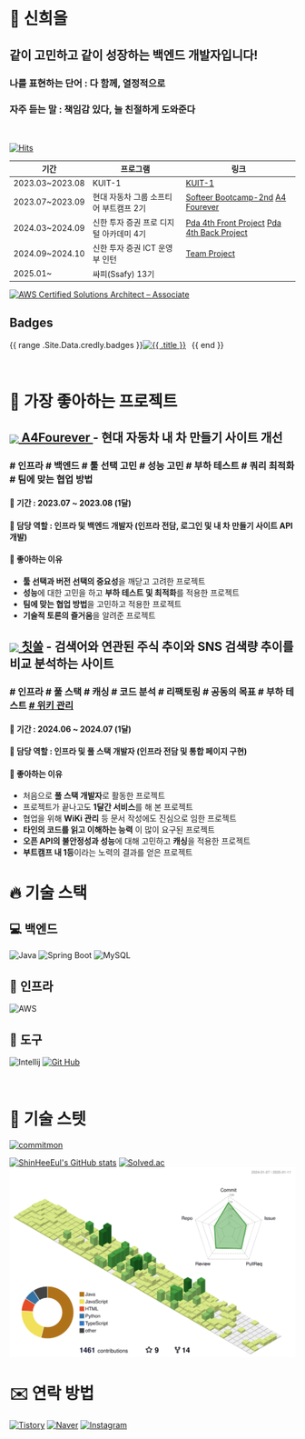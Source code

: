 # 🌱 신희을
## 같이 고민하고 같이 성장하는 백엔드 개발자입니다!

### 나를 표현하는 단어 : 다 함께, 열정적으로 
### 자주 듣는 말 : 책임감 있다, 늘 친절하게 도와준다
<br>

[![Hits](https://hits.seeyoufarm.com/api/count/incr/badge.svg?url=https%3A%2F%2Fgithub.com%2FShinheeEul%2F&count_bg=%2379C83D&title_bg=%23555555&icon=github.svg&icon_color=%23E7E7E7&title=GitHub&edge_flat=true)](https://hits.seeyoufarm.com)


| 기간             | 프로그램                            | 링크                                      |
|------------------|-------------------------------------|-------------------------------------------|
| 2023.03~2023.08  | KUIT-1                              | [KUIT-1](https://github.com/KUIT-1)      |
| 2023.07~2023.09  | 현대 자동차 그룹 소프티어 부트캠프 2기 | [Softeer Bootcamp-2nd](https://github.com/softeerbootcamp-2nd) [A4 Fourever](https://github.com/ShinHeeEul/A4-FourEver)|
| 2024.03~2024.09 | 신한 투자 증권 프로 디지털 아카데미 4기    | [Pda 4th Front Project](https://github.com/CheatSOL) [Pda 4th Back Project](https://github.com/StockmonGo)|
| 2024.09~2024.10 | 신한 투자 증권 ICT 운영부 인턴 | [Team Project](https://github.com/Zoozoo-Club) |
| 2025.01~ | 싸피(Ssafy) 13기 |
<!--START_SECTION:badges-->
[![AWS Certified Solutions Architect – Associate](https://images.credly.com/size/32x32/images/0e284c3f-5164-4b21-8660-0d84737941bc/image.png)](http://www.credly.com/badges/99ac06f0-d5b6-4f19-9b71-40a4ca3d43a3 "AWS Certified Solutions Architect – Associate")
<!--END_SECTION:badges-->
<div class="border-top color-border-secondary pt-3 mt-3 clearfix hide-sm hide-md">
  <h2 class="mb-2 h4">Badges</h2>
  <div style="display:flex;justify-content:flex-start;flex-wrap:wrap;margin-bottom:3px;">
    {{ range .Site.Data.credly.badges }}
    <a style="margin: 0 10px 10px 0;" href="{{ .href }}" data-badge-title="{{ .title }}">
      <img alt="{{ .title }}" width="32" height="32" src="{{ .img }}" class="avatar">
    </a>
    {{ end }}
  </div>
</div>
<br>

# 🥇 가장 좋아하는 프로젝트

## <a href="https://github.com/ShinHeeEul/A4-FourEver"><img src="https://github.com/ShinHeeEul/ShinHeeEul/assets/83682424/5d740599-2f52-4c72-96dc-aef41e83c16f" style="width: 40px; vertical-align: middle;">   A4Fourever  </a>  - 현대 자동차 내 차 만들기 사이트 개선

<div>
    <h3> # 인프라 # 백엔드 # 툴 선택 고민 # 성능 고민 # 부하 테스트 # 쿼리 최적화 # 팀에 맞는 협업 방법 </h3>
</div>

#### 📆 기간 : 2023.07 ~ 2023.08 (1달)
#### 🤵 담당 역할 : 인프라 및 백엔드 개발자 (인프라 전담, 로그인 및 내 차 만들기 사이트 API 개발)

#### 🚀 좋아하는 이유
  - **툴 선택과 버전 선택의 중요성**을 깨닫고 고려한 프로젝트
  - **성능**에 대한 고민을 하고 **부하 테스트 및 최적화**를 적용한 프로젝트
  - **팀에 맞는 협업 방법**을 고민하고 적용한 프로젝트
  - **기술적 토론의 즐거움**을 알려준 프로젝트

## <a href="https://github.com/CheatSOL"><img src="https://github.com/ShinHeeEul/ShinHeeEul/assets/83682424/c2c60ff7-0a0c-4fb7-b685-850232be5c3f" style="width: 40px; vertical-align: middle;">   칫쏠</a> - 검색어와 연관된 주식 추이와 SNS 검색량 추이를 비교 분석하는 사이트

<div>
    <h3># 인프라 # 풀 스택 # 캐싱 # 코드 분석 # 리팩토링 # 공동의 목표 # 부하 테스트 <a href="https://github.com/CheatSOL/.github/wiki"> # 위키 관리 </a> </h3>
</div>


#### 📆 기간 : 2024.06 ~ 2024.07 (1달)
#### 🤵 담당 역할 : 인프라 및 풀 스택 개발자 (인프라 전담 및 통합 페이지 구현)
#### 🚀 좋아하는 이유
  - 처음으로 **풀 스택 개발자**로 활동한 프로젝트
  - 프로젝트가 끝나고도 **1달간 서비스**를 해 본 프로젝트
  - 협업을 위해 **WiKi 관리** 등 문서 작성에도 진심으로 임한 프로젝트
  - **타인의 코드를 읽고 이해하는 능력** 이 많이 요구된 프로젝트
  - **오픈 API의 불안정성과 성능**에 대해 고민하고 **캐싱**을 적용한 프로젝트
  - **부트캠프 내 1등**이라는 노력의 결과를 얻은 프로젝트


# 🔥 기술 스택

## 💻 백엔드
![Java](https://img.shields.io/badge/JAVA-007396.svg?&style=for-the-badge&logo=coffeescript&logoColor=white)
![Spring Boot](https://img.shields.io/badge/Spring_Boot-6DB33F.svg?&style=for-the-badge&logo=springboot&logoColor=white)
![MySQL](https://img.shields.io/badge/MySQL-4479A1.svg?&style=for-the-badge&logo=MySQL&logoColor=white)

## 🔣 인프라
![AWS](https://img.shields.io/badge/amazon_web_services-232F3E?style=for-the-badge&logo=amazonwebservices&logoColor=white)

## 🧰 도구
![Intellij](https://img.shields.io/badge/Intellij-000000.svg?&style=for-the-badge&logo=IntelliJ%20IDEA&logoColor=white)
[![Git Hub](https://img.shields.io/badge/GitHub-181717.svg?&style=for-the-badge&logo=github&logoColor=white&link=https://www.github.com/ShinHeeEul)](https://github.com/ShinHeeEul)

<br>

# 📶 기술 스텟
<a href="https://github.com/ShinHeeEul">
  <img alt="commitmon" src="https://commitmon.me/adventure?username=ShinHeeEul&theme=grassland&userFetchType=all" width="600px" />
</a>

[![ShinHeeEul's GitHub stats](https://github-readme-stats.vercel.app/api?username=ShinHeeEul)](https://github.com/ShinHeeEul/github-readme-stats)
[![Solved.ac](http://mazassumnida.wtf/api/v2/generate_badge?boj=tlsgmldmf)](https://solved.ac/tlsgmldmf/)
![](./profile-3d-contrib/profile-green-animate.svg)




# ✉️ 연락 방법
[![Tistory](https://img.shields.io/badge/Tistory-000000?&style=flat-square&logo=Tistory&logoColor=white&link=https://cookielong.tistory.com/)](https://cookielong.tistory.com/)
[![Naver](https://img.shields.io/badge/naver-03C75A?&style=flat-square&logo=naver&logoColor=white&link=mailto:sheshe7015@naver.com)](javascript:void(mailto:sheshe7015@naver.com))
[![Instagram](https://img.shields.io/badge/instagram-E4405F?&style=flat-square&logo=instagram&logoColor=white&link=https://www.instagram.com/shinheeeul/)](https://www.instagram.com/shinheeeul/)

